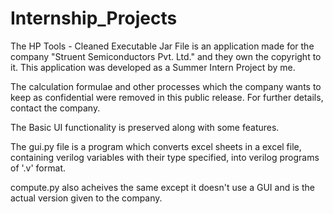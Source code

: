 # Internship_Projects

The HP Tools - Cleaned Executable Jar File is an application made for the company "Struent Semiconductors Pvt. Ltd." and they own the copyright to it.
This application was developed as a Summer Intern Project by me.

The calculation formulae and other processes which the company wants to keep as confidential were removed in this public release.
For further details, contact the company.

The Basic UI functionality is preserved along with some features.

The gui.py file is a program which converts excel sheets in a excel file, containing verilog variables with their type specified, into verilog programs of '.v' format.

compute.py also acheives the same except it doesn't use a GUI and is the actual version given to the company.
